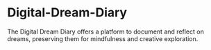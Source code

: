 # Digital-Dream-Diary
The Digital Dream Diary offers a platform to document and reflect on dreams, preserving them for mindfulness and creative exploration.

